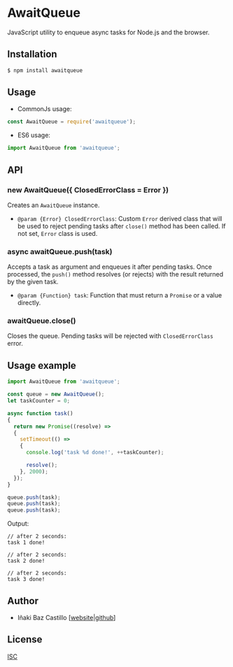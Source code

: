 # AwaitQueue

JavaScript utility to enqueue async tasks for Node.js and the browser.


## Installation

```bash
$ npm install awaitqueue
```

## Usage

* CommonJs usage:

```js
const AwaitQueue = require('awaitqueue');
```

* ES6 usage:

```js
import AwaitQueue from 'awaitqueue';
```


## API

### new AwaitQueue({ ClosedErrorClass = Error })

Creates an `AwaitQueue` instance.

* `@param {Error} ClosedErrorClass`: Custom `Error` derived class that will be used to reject pending tasks after `close()` method has been called. If not set, `Error` class is used.


### async awaitQueue.push(task)

Accepts a task as argument and enqueues it after pending tasks. Once processed, the `push()` method resolves (or rejects) with the result returned by the given task.

* `@param {Function} task`: Function that must return a `Promise` or a value directly.


### awaitQueue.close()

Closes the queue. Pending tasks will be rejected with `ClosedErrorClass` error.


## Usage example

```js
import AwaitQueue from 'awaitqueue';

const queue = new AwaitQueue();
let taskCounter = 0;

async function task()
{
  return new Promise((resolve) =>
  {
    setTimeout(() =>
    {
      console.log('task %d done!', ++taskCounter);

      resolve();
    }, 2000);
  }); 
}

queue.push(task);
queue.push(task);
queue.push(task);
```

Output:

```
// after 2 seconds:
task 1 done!

// after 2 seconds:
task 2 done!

// after 2 seconds:
task 3 done!
```


## Author

* Iñaki Baz Castillo [[website](https://inakibaz.me)|[github](https://github.com/ibc/)]


## License

[ISC](./LICENSE)
